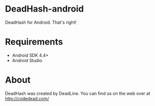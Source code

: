 # DeadHash-android
DeadHash for Android. That's right!

# Requirements
* Android SDK 4.4+
* Android Studio

# About
DeadHash was created by DeadLine. You can find us on the web over at
http://codedead.com/

